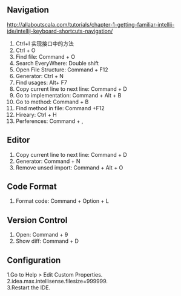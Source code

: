 ## Navigation
http://allaboutscala.com/tutorials/chapter-1-getting-familiar-intellij-ide/intellij-keyboard-shortcuts-navigation/   
1. Ctrl+I 实现接口中的方法
2. Ctrl + O 
3. Find file: Command + O
4. Search EveryWhere:  Double shift
5. Open File Structure:  Command + F12
6. Generator: Ctrl + N
7. Find usages: Alt+ F7
9. Copy current line to next line: Command + D 
10. Go to implementation: Command + Alt + B
11. Go to method: Command + B
12. Find method in file: Command +F12
14. Hireary: Ctrl + H
15. Perferences: Command + ,

## Editor
1. Copy current line to next line: Command + D
2. Generator: Command + N
3. Remove unsed import: Command + Alt + O

## Code Format
1. Format code: Command + Option + L  

## Version Control
1. Open: Command + 9
2. Show diff: Command + D

## Configuration
 1.Go to Help > Edit Custom Properties.   
 2.idea.max.intellisense.filesize=999999.   
 3.Restart the IDE.   
